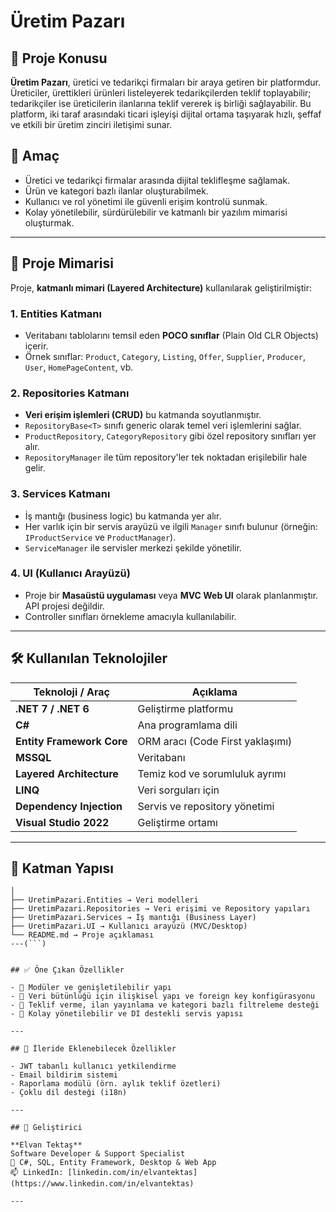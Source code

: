 # Üretim Pazarı

## 📌 Proje Konusu

**Üretim Pazarı**, üretici ve tedarikçi firmaları bir araya getiren bir platformdur. Üreticiler, ürettikleri ürünleri listeleyerek tedarikçilerden teklif toplayabilir; tedarikçiler ise üreticilerin ilanlarına teklif vererek iş birliği sağlayabilir. Bu platform, iki taraf arasındaki ticari işleyişi dijital ortama taşıyarak hızlı, şeffaf ve etkili bir üretim zinciri iletişimi sunar.

## 🚀 Amaç

- Üretici ve tedarikçi firmalar arasında dijital teklifleşme sağlamak.
- Ürün ve kategori bazlı ilanlar oluşturabilmek.
- Kullanıcı ve rol yönetimi ile güvenli erişim kontrolü sunmak.
- Kolay yönetilebilir, sürdürülebilir ve katmanlı bir yazılım mimarisi oluşturmak.

---

## 🧱 Proje Mimarisi

Proje, **katmanlı mimari (Layered Architecture)** kullanılarak geliştirilmiştir:

### 1. **Entities Katmanı**
- Veritabanı tablolarını temsil eden **POCO sınıflar** (Plain Old CLR Objects) içerir.
- Örnek sınıflar: `Product`, `Category`, `Listing`, `Offer`, `Supplier`, `Producer`, `User`, `HomePageContent`, vb.

### 2. **Repositories Katmanı**
- **Veri erişim işlemleri (CRUD)** bu katmanda soyutlanmıştır.
- `RepositoryBase<T>` sınıfı generic olarak temel veri işlemlerini sağlar.
- `ProductRepository`, `CategoryRepository` gibi özel repository sınıfları yer alır.
- `RepositoryManager` ile tüm repository'ler tek noktadan erişilebilir hale gelir.

### 3. **Services Katmanı**
- İş mantığı (business logic) bu katmanda yer alır.
- Her varlık için bir servis arayüzü ve ilgili `Manager` sınıfı bulunur (örneğin: `IProductService` ve `ProductManager`).
- `ServiceManager` ile servisler merkezi şekilde yönetilir.

### 4. **UI (Kullanıcı Arayüzü)**
- Proje bir **Masaüstü uygulaması** veya **MVC Web UI** olarak planlanmıştır. API projesi değildir.
- Controller sınıfları örnekleme amacıyla kullanılabilir.

---

## 🛠️ Kullanılan Teknolojiler

| Teknoloji / Araç          | Açıklama |
|---------------------------|----------|
| **.NET 7 / .NET 6**       | Geliştirme platformu |
| **C#**                    | Ana programlama dili |
| **Entity Framework Core** | ORM aracı (Code First yaklaşımı) |
| **MSSQL**                 | Veritabanı |
| **Layered Architecture**  | Temiz kod ve sorumluluk ayrımı |
| **LINQ**                  | Veri sorguları için |
| **Dependency Injection**  | Servis ve repository yönetimi |
| **Visual Studio 2022**    | Geliştirme ortamı |

---

## 📂 Katman Yapısı

```UretimPazariProject/
│
├── UretimPazari.Entities → Veri modelleri
├── UretimPazari.Repositories → Veri erişimi ve Repository yapıları
├── UretimPazari.Services → İş mantığı (Business Layer)
├── UretimPazari.UI → Kullanıcı arayüzü (MVC/Desktop)
└── README.md → Proje açıklaması
---(```)


## ✅ Öne Çıkan Özellikler

- 🧩 Modüler ve genişletilebilir yapı
- 🔐 Veri bütünlüğü için ilişkisel yapı ve foreign key konfigürasyonu
- 📄 Teklif verme, ilan yayınlama ve kategori bazlı filtreleme desteği
- 🔧 Kolay yönetilebilir ve DI destekli servis yapısı

---

## 📎 İleride Eklenebilecek Özellikler

- JWT tabanlı kullanıcı yetkilendirme
- Email bildirim sistemi
- Raporlama modülü (örn. aylık teklif özetleri)
- Çoklu dil desteği (i18n)

---

## 👤 Geliştirici

**Elvan Tektaş**  
Software Developer & Support Specialist  
💼 C#, SQL, Entity Framework, Desktop & Web App    
📫 LinkedIn: [linkedin.com/in/elvantektas](https://www.linkedin.com/in/elvantektas)

---





